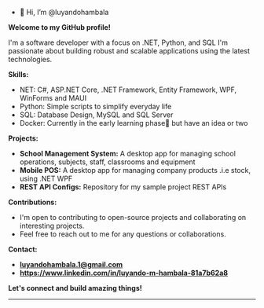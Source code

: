 - 👋 Hi, I’m @luyandohambala


**Welcome to my GitHub profile!**

I'm a software developer with a focus on .NET, Python, and SQL I'm passionate about building robust and scalable applications using the latest technologies.

**Skills:**

* NET: C#, ASP.NET Core, .NET Framework, Entity Framework, WPF, WinForms and MAUI
* Python: Simple scripts to simplify everyday life
* SQL: Database Design, MySQL and SQL Server
* Docker: Currently in the early learning phase🙂 but have an idea or two

**Projects:**

* **School Management System:** A desktop app for managing school operations, subjects, staff, classrooms and equipment
* **Mobile POS:** A desktop app for managing company products .i.e stock, using .NET WPF
* **REST API Configs:** Repository for my sample project REST APIs

**Contributions:**

* I'm open to contributing to open-source projects and collaborating on interesting projects.
* Feel free to reach out to me for any questions or collaborations.

**Contact:**

* **luyandohambala.1@gmail.com**
* **https://www.linkedin.com/in/luyando-m-hambala-81a7b62a8**

**Let's connect and build amazing things!**

---
